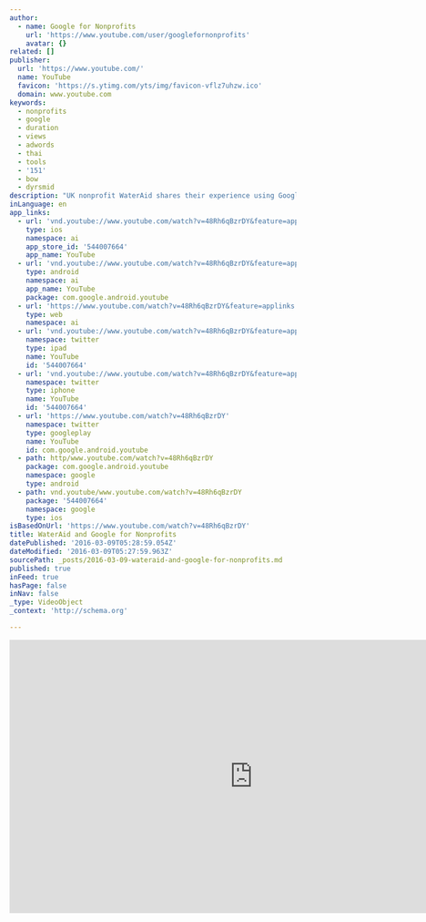 ```yaml
---
author:
  - name: Google for Nonprofits
    url: 'https://www.youtube.com/user/googlefornonprofits'
    avatar: {}
related: []
publisher:
  url: 'https://www.youtube.com/'
  name: YouTube
  favicon: 'https://s.ytimg.com/yts/img/favicon-vflz7uhzw.ico'
  domain: www.youtube.com
keywords:
  - nonprofits
  - google
  - duration
  - views
  - adwords
  - thai
  - tools
  - '151'
  - bow
  - dyrsmid
description: "UK nonprofit WaterAid shares their experience using Google's tools to get their message across, analyze website traffic and work more efficiently. To find out more about Google's tools for nonprofits visit www.google.com/nonprofits."
inLanguage: en
app_links:
  - url: 'vnd.youtube://www.youtube.com/watch?v=48Rh6qBzrDY&feature=applinks'
    type: ios
    namespace: ai
    app_store_id: '544007664'
    app_name: YouTube
  - url: 'vnd.youtube://www.youtube.com/watch?v=48Rh6qBzrDY&feature=applinks'
    type: android
    namespace: ai
    app_name: YouTube
    package: com.google.android.youtube
  - url: 'https://www.youtube.com/watch?v=48Rh6qBzrDY&feature=applinks'
    type: web
    namespace: ai
  - url: 'vnd.youtube://www.youtube.com/watch?v=48Rh6qBzrDY&feature=applinks'
    namespace: twitter
    type: ipad
    name: YouTube
    id: '544007664'
  - url: 'vnd.youtube://www.youtube.com/watch?v=48Rh6qBzrDY&feature=applinks'
    namespace: twitter
    type: iphone
    name: YouTube
    id: '544007664'
  - url: 'https://www.youtube.com/watch?v=48Rh6qBzrDY'
    namespace: twitter
    type: googleplay
    name: YouTube
    id: com.google.android.youtube
  - path: http/www.youtube.com/watch?v=48Rh6qBzrDY
    package: com.google.android.youtube
    namespace: google
    type: android
  - path: vnd.youtube/www.youtube.com/watch?v=48Rh6qBzrDY
    package: '544007664'
    namespace: google
    type: ios
isBasedOnUrl: 'https://www.youtube.com/watch?v=48Rh6qBzrDY'
title: WaterAid and Google for Nonprofits
datePublished: '2016-03-09T05:28:59.054Z'
dateModified: '2016-03-09T05:27:59.963Z'
sourcePath: _posts/2016-03-09-wateraid-and-google-for-nonprofits.md
published: true
inFeed: true
hasPage: false
inNav: false
_type: VideoObject
_context: 'http://schema.org'

---
```

<iframe src="https://cdn.embedly.com/widgets/media.html?src=https%3A%2F%2Fwww.youtube.com%2Fembed%2F48Rh6qBzrDY%3Ffeature%3Doembed&amp;url=https%3A%2F%2Fwww.youtube.com%2Fwatch%3Fv%3D48Rh6qBzrDY&amp;image=https%3A%2F%2Fi.ytimg.com%2Fvi%2F48Rh6qBzrDY%2Fhqdefault.jpg&amp;key=b7d04c9b404c499eba89ee7072e1c4f7&amp;type=text%2Fhtml&amp;schema=youtube" width="854" height="480" scrolling="no" frameborder="0" allowfullscreen="allowfullscreen" style=""></iframe>